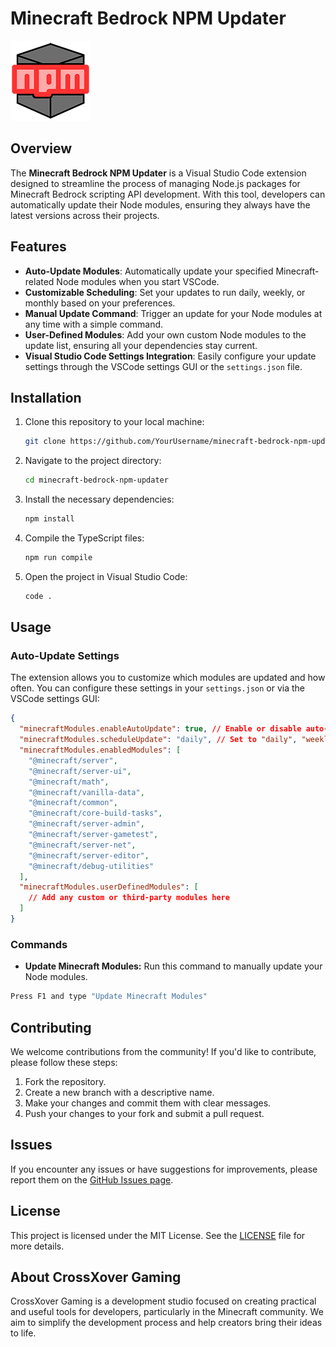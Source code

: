 # Minecraft Bedrock NPM Updater

![Icon](https://github.com/CaptainCooky/mc-npm-updater/blob/main/src/assets/icon.png)

## Overview

The **Minecraft Bedrock NPM Updater** is a Visual Studio Code extension designed to streamline the process of managing Node.js packages for Minecraft Bedrock scripting API development. With this tool, developers can automatically update their Node modules, ensuring they always have the latest versions across their projects.

## Features

- **Auto-Update Modules**: Automatically update your specified Minecraft-related Node modules when you start VSCode.
- **Customizable Scheduling**: Set your updates to run daily, weekly, or monthly based on your preferences.
- **Manual Update Command**: Trigger an update for your Node modules at any time with a simple command.
- **User-Defined Modules**: Add your own custom Node modules to the update list, ensuring all your dependencies stay current.
- **Visual Studio Code Settings Integration**: Easily configure your update settings through the VSCode settings GUI or the `settings.json` file.

## Installation

1. Clone this repository to your local machine:
   ```bash
   git clone https://github.com/YourUsername/minecraft-bedrock-npm-updater.git
   ```
2. Navigate to the project directory:
   ```bash
   cd minecraft-bedrock-npm-updater
   ```
3. Install the necessary dependencies:
   ```bash
   npm install
   ```
4. Compile the TypeScript files:
   ```bash
   npm run compile
   ```
5. Open the project in Visual Studio Code:
   ```bash
   code .
   ```

## Usage

### Auto-Update Settings

The extension allows you to customize which modules are updated and how often. You can configure these settings in your `settings.json` or via the VSCode settings GUI:

```json
{
  "minecraftModules.enableAutoUpdate": true, // Enable or disable auto-update
  "minecraftModules.scheduleUpdate": "daily", // Set to "daily", "weekly", or "monthly"
  "minecraftModules.enabledModules": [
    "@minecraft/server",
    "@minecraft/server-ui",
    "@minecraft/math",
    "@minecraft/vanilla-data",
    "@minecraft/common",
    "@minecraft/core-build-tasks",
    "@minecraft/server-admin",
    "@minecraft/server-gametest",
    "@minecraft/server-net",
    "@minecraft/server-editor",
    "@minecraft/debug-utilities"
  ],
  "minecraftModules.userDefinedModules": [
    // Add any custom or third-party modules here
  ]
}
```

### Commands

- **Update Minecraft Modules:** Run this command to manually update your Node modules.

```bash
Press F1 and type "Update Minecraft Modules"
```

## Contributing

We welcome contributions from the community! If you'd like to contribute, please follow these steps:

1. Fork the repository.
2. Create a new branch with a descriptive name.
3. Make your changes and commit them with clear messages.
4. Push your changes to your fork and submit a pull request.

## Issues

If you encounter any issues or have suggestions for improvements, please report them on the [GitHub Issues page](https://github.com/CaptainCooky/mc-npm-updater/issues).

## License

This project is licensed under the MIT License. See the [LICENSE](https://github.com/CaptainCooky/mc-npm-updater/blob/main/LICENSE.md) file for more details.

## About CrossXover Gaming

CrossXover Gaming is a development studio focused on creating practical and useful tools for developers, particularly in the Minecraft community. We aim to simplify the development process and help creators bring their ideas to life.
